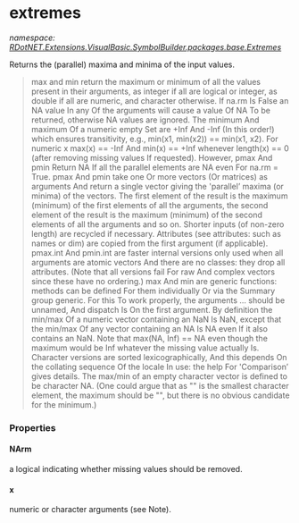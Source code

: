 ﻿# extremes
_namespace: [RDotNET.Extensions.VisualBasic.SymbolBuilder.packages.base.Extremes](./index.md)_

Returns the (parallel) maxima and minima of the input values.

> 
>  max and min return the maximum or minimum of all the values present in their arguments, as integer if all are logical or integer, as double if all are numeric, and character otherwise.
>  If na.rm Is False an NA value In any Of the arguments will cause a value Of NA To be returned, otherwise NA values are ignored.
>  The minimum And maximum Of a numeric empty Set are +Inf And -Inf (In this order!) which ensures transitivity, e.g., min(x1, min(x2)) == min(x1, x2). For numeric x max(x) == -Inf And min(x) == +Inf whenever length(x) == 0 (after removing missing values If requested). However, pmax And pmin Return NA If all the parallel elements are NA even For na.rm = True.
>  pmax And pmin take one Or more vectors (Or matrices) as arguments And return a single vector giving the 'parallel’ maxima (or minima) of the vectors. The first element of the result is the maximum (minimum) of the first elements of all the arguments, the second element of the result is the maximum (minimum) of the second elements of all the arguments and so on. Shorter inputs (of non-zero length) are recycled if necessary. Attributes (see attributes: such as names or dim) are copied from the first argument (if applicable).
>  pmax.int And pmin.int are faster internal versions only used when all arguments are atomic vectors And there are no classes: they drop all attributes. (Note that all versions fail For raw And complex vectors since these have no ordering.)
>  max And min are generic functions: methods can be defined For them individually Or via the Summary group generic. For this To work properly, the arguments ... should be unnamed, And dispatch Is On the first argument.
>  By definition the min/max Of a numeric vector containing an NaN Is NaN, except that the min/max Of any vector containing an NA Is NA even If it also contains an NaN. Note that max(NA, Inf) == NA even though the maximum would be Inf whatever the missing value actually Is.
>  Character versions are sorted lexicographically, And this depends On the collating sequence Of the locale In use: the help For 'Comparison’ gives details. The max/min of an empty character vector is defined to be character NA. (One could argue that as "" is the smallest character element, the maximum should be "", but there is no obvious candidate for the minimum.)
>  



### Properties

#### NArm
a logical indicating whether missing values should be removed.
#### x
numeric or character arguments (see Note).
